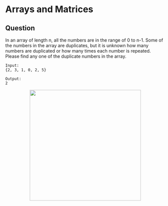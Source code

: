 # Arrays and Matrices

## Question

In an array of length n, all the numbers are in the range of 0 to n-1. Some of the numbers in the array are duplicates, but it is unknown how many numbers are duplicated or how many times each number is repeated. Please find any one of the duplicate numbers in the array.


```
Input:
{2, 3, 1, 0, 2, 5}

Output:
2
```

<div align="center"> <img src="[souce/643b6f18-f933-4ac5-aa7a-e304dbd7fe49.gif](https://github.com/kiaky0/Programming/blob/main/souce/643b6f18-f933-4ac5-aa7a-e304dbd7fe49.gif)" width="350px"> </div><br>

```java




